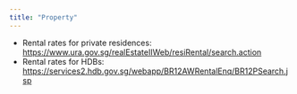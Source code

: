 ```yaml
---
title: "Property"
---
```


- Rental rates for private residences: https://www.ura.gov.sg/realEstateIIWeb/resiRental/search.action
- Rental rates for HDBs: https://services2.hdb.gov.sg/webapp/BR12AWRentalEnq/BR12PSearch.jsp
